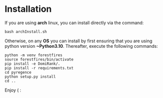 # Installation

If you are using **arch** linux, you can install directly via the command:

```
bash archInstall.sh
```

Otherwise, on any **OS** you can install by first ensuring that you are using
python version **~Python3.10**. Thereafter, execute the following commands:

```
python -m venv forestfires
source forestfires/bin/activate
pip install -e DomiRank/.
pip install -r requirements.txt
cd pyregence
python setup.py install
cd ..
```

Enjoy ( :
